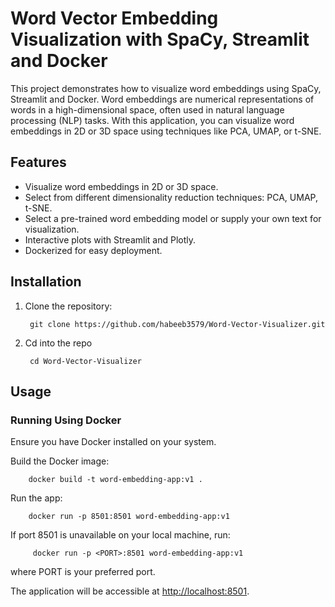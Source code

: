 # Word Vector Embedding Visualization with SpaCy, Streamlit and Docker

This project demonstrates how to visualize word embeddings using SpaCy, Streamlit and Docker. Word embeddings are numerical representations of words in a high-dimensional space, often used in natural language processing (NLP) tasks. With this application, you can visualize word embeddings in 2D or 3D space using techniques like PCA, UMAP, or t-SNE.

## Features

- Visualize word embeddings in 2D or 3D space.
- Select from different dimensionality reduction techniques: PCA, UMAP, t-SNE.
- Select a pre-trained word embedding model or supply your own text for visualization.
- Interactive plots with Streamlit and Plotly.
- Dockerized for easy deployment.

## Installation

1. Clone the repository:

        git clone https://github.com/habeeb3579/Word-Vector-Visualizer.git
2. Cd into the repo

        cd Word-Vector-Visualizer


## Usage
### Running Using Docker
Ensure you have Docker installed on your system.

Build the Docker image:

        docker build -t word-embedding-app:v1 .
Run the app:

        docker run -p 8501:8501 word-embedding-app:v1

If port 8501 is unavailable on your local machine, run:

         docker run -p <PORT>:8501 word-embedding-app:v1

where PORT is your preferred port.

The application will be accessible at [http://localhost:8501](http://localhost:8501).


